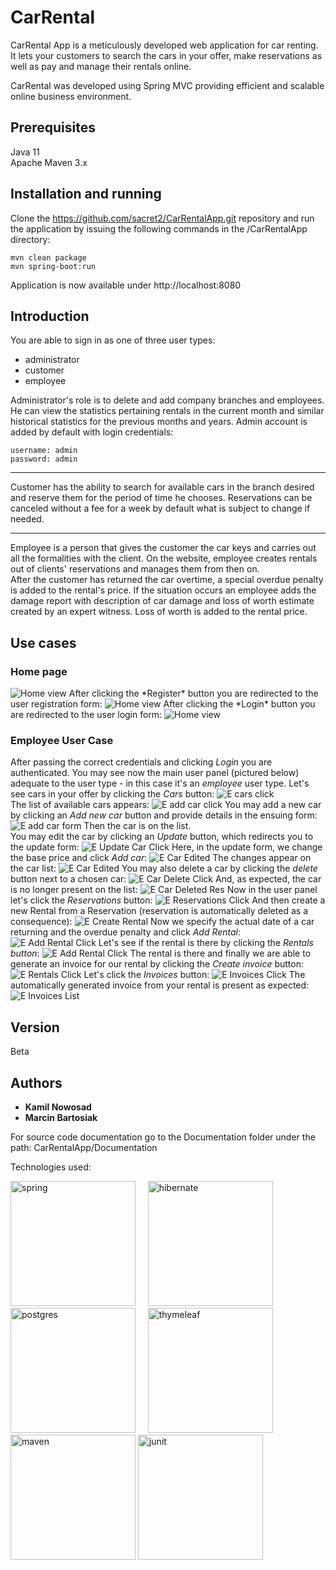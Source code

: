 # CarRental
  
CarRental App is a meticulously developed web application for car renting. It lets your customers to search the cars in your offer, make reservations as well as pay and manage their rentals online. 
  
CarRental was developed using Spring MVC providing efficient and scalable online business environment. 
  
## Prerequisites
  
Java 11  
Apache Maven 3.x

## Installation and running
  
Clone the https://github.com/sacret2/CarRentalApp.git repository and run the application by issuing the following commands in the /CarRentalApp directory:
```
mvn clean package
mvn spring-boot:run
```
Application is now available under http://localhost:8080

## Introduction
  
You are able to sign in as one of three user types:
  
* administrator
* customer
* employee
  
Administrator's role is to delete and add company branches and employees. He can view the statistics pertaining rentals in the current month and similar historical statistics for the previous months and years. Admin account is added by default with login credentials:
```
username: admin
password: admin
```
***
Customer has the ability to search for available cars in the branch desired and reserve them for the period of time he chooses. Reservations can be canceled without a fee for a week by default what is subject to change if needed. 
***
Employee is a person that gives the customer the car keys and carries out all the formalities with the client. On the website, employee creates rentals out of clients' reservations and manages them from then on.  
After the customer has returned the car overtime, a special overdue penalty is added to the rental's price. If the situation occurs an employee adds the damage report with description of car damage and loss of worth estimate created by an expert witness. Loss of worth is added to the rental price. 

## Use cases

### Home page  

<img src="src\main\resources\static\img\readme\home.png" alt="Home view">  
After clicking the *Register* button you are redirected to the user registration form:
<img src="src\main\resources\static\img\readme\homeCreateUserForm.png" alt="Home view">  
After clicking the *Login* button you are redirected to the user login form:
<img src="src\main\resources\static\img\readme\homeLogin.png" alt="Home view">  

### Employee User Case  

After passing the correct credentials and clicking *Login* you are authenticated. You may see now the main user panel (pictured below) adequate to the user type - in this case it's an *employee* user type. Let's see cars in your offer by clicking the *Cars* button:
<img src="src\main\resources\static\img\readme\ECarsClick.png" alt="E cars click">  
The list of available cars appears:
<img src="src\main\resources\static\img\readme\EAddCarClick.png" alt="E add car click"> 
You may add a new car by clicking an *Add new car* button and provide details in the ensuing form:
<img src="src\main\resources\static\img\readme\EAddCarForm.png" alt="E add car form"> 
Then the car is on the list.  
You may edit the car by clicking an *Update* button, which redirects you to the update form:
<img src="src\main\resources\static\img\readme\EUpdateCarClick.png" alt="E Update Car Click"> 
Here, in the update form, we change the base price and click *Add car*:
<img src="src\main\resources\static\img\readme\EUpdateCar.png" alt="E Car Edited"> 
The changes appear on the car list:
<img src="src\main\resources\static\img\readme\ECarEdited.png" alt="E Car Edited"> 
You may also delete a car by clicking the *delete* button next to a chosen car:
<img src="src\main\resources\static\img\readme\ECarDeleteClick.png" alt="E Car Delete Click"> 
And, as expected, the car is no longer present on the list:
<img src="src\main\resources\static\img\readme\ECarDeletedRes.png" alt="E Car Deleted Res"> 
Now in the user panel let's click the *Reservations* button:
<img src="src\main\resources\static\img\readme\EReservationsClick.png" alt="E Reservations Click"> 
And then create a new Rental from a Reservation (reservation is automatically deleted as a consequence):
<img src="src\main\resources\static\img\readme\ECreateRentalClick.png" alt="E Create Rental"> 
Now we specify the actual date of a car returning and the overdue penalty and click *Add Rental*:
<img src="src\main\resources\static\img\readme\EAddRentalClick.png" alt="E Add Rental Click"> 
Let's see if the rental is there by clicking the *Rentals button*: 
<img src="src\main\resources\static\img\readme\ERentalsClick.png" alt="E Add Rental Click">
The rental is there and finally we are able to generate an invoice for our rental by clicking the *Create invoice* button:
<img src="src\main\resources\static\img\readme\ECreateInvoiceClick.png" alt="E Rentals Click"> 
Let's click the *Invoices* button:
<img src="src\main\resources\static\img\readme\EInvoicesClick.png" alt="E Invoices Click"> 
The automatically generated invoice from your rental is present as expected:
<img src="src\main\resources\static\img\readme\EInvoicesList.png" alt="E Invoices List"> 

## Version 
Beta
  
## Authors
* **Kamil Nowosad**
* **Marcin Bartosiak**

For source code documentation go to the Documentation folder under the path: CarRentalApp/Documentation 
  
Technologies used:

<p float="left">
    <img src="https://upload.wikimedia.org/wikipedia/commons/thumb/4/44/Spring_Framework_Logo_2018.svg/320px-Spring_Framework_Logo_2018.svg.png" alt="spring" width="200"/>&nbsp;&nbsp;&nbsp;&nbsp;
    <img src="http://fruzenshtein.com/wp-content/uploads/2014/01/Hibernate-logo.png" alt="hibernate" width="200"/>&nbsp;&nbsp;&nbsp;&nbsp;
    <img src="https://d1.awsstatic.com/rdsImages/postgresql_logo.6de4615badd99412268bc6aa8fc958a0f403dd41.png" alt="postgres" width="200"/>&nbsp;&nbsp;&nbsp;&nbsp;
    <img src="https://memorynotfound.com/wp-content/uploads/spring-boot-thymeleaf-logo.png" alt="thymeleaf" width="200"/>&nbsp;&nbsp;&nbsp;&nbsp;
    <img src="http://training.bizleap.com/wp-content/uploads/2018/02/maven-logo.png" alt="maven" width="200"/>   
    <img src="https://cdn-images-1.medium.com/max/800/1*AiTBjfsoj3emarTpaeNgKQ.png" alt="junit" width="200"/>&nbsp;&nbsp;&nbsp;&nbsp;
</p>



